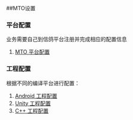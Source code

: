 ##MTO设置


### 平台配置

业务需要自己到信鸽平台注册并完成相应的配置信息

1. [MTO 平台配置](MTO/developer.md)

### 工程配置
根据不同的编译平台进行配置：

1. [Android 工程配置](XG_GCM/android.md)
2. [Unity 工程配置](XG_GCM/unity.md)
3. [C++ 工程配置](XG_GCM/cpp.md) 